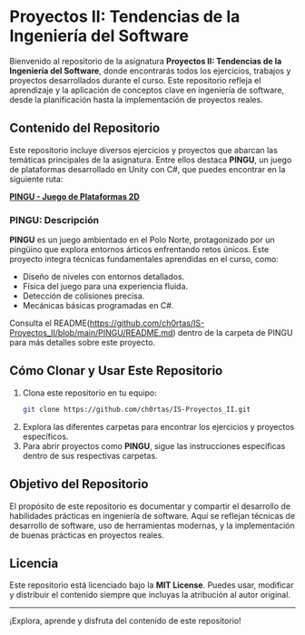 # Proyectos II: Tendencias de la Ingeniería del Software

Bienvenido al repositorio de la asignatura **Proyectos II: Tendencias de la Ingeniería del Software**, donde encontrarás todos los ejercicios, trabajos y proyectos desarrollados durante el curso. Este repositorio refleja el aprendizaje y la aplicación de conceptos clave en ingeniería de software, desde la planificación hasta la implementación de proyectos reales.

## Contenido del Repositorio

Este repositorio incluye diversos ejercicios y proyectos que abarcan las temáticas principales de la asignatura. Entre ellos destaca **PINGU**, un juego de plataformas desarrollado en Unity con C#, que puedes encontrar en la siguiente ruta:

[**PINGU - Juego de Plataformas 2D**](https://github.com/ch0rtas/IS-Proyectos_II/tree/main/PINGU)

### PINGU: Descripción
**PINGU** es un juego ambientado en el Polo Norte, protagonizado por un pingüino que explora entornos árticos enfrentando retos únicos. Este proyecto integra técnicas fundamentales aprendidas en el curso, como:
- Diseño de niveles con entornos detallados.
- Física del juego para una experiencia fluida.
- Detección de colisiones precisa.
- Mecánicas básicas programadas en C#.

Consulta el README(https://github.com/ch0rtas/IS-Proyectos_II/blob/main/PINGU/README.md) dentro de la carpeta de PINGU para más detalles sobre este proyecto.

## Cómo Clonar y Usar Este Repositorio

1. Clona este repositorio en tu equipo:
   ```bash
   git clone https://github.com/ch0rtas/IS-Proyectos_II.git
   ```
2. Explora las diferentes carpetas para encontrar los ejercicios y proyectos específicos.
3. Para abrir proyectos como **PINGU**, sigue las instrucciones específicas dentro de sus respectivas carpetas.

## Objetivo del Repositorio
El propósito de este repositorio es documentar y compartir el desarrollo de habilidades prácticas en ingeniería de software. Aquí se reflejan técnicas de desarrollo de software, uso de herramientas modernas, y la implementación de buenas prácticas en proyectos reales.

## Licencia
Este repositorio está licenciado bajo la **MIT License**. Puedes usar, modificar y distribuir el contenido siempre que incluyas la atribución al autor original.

---
¡Explora, aprende y disfruta del contenido de este repositorio!
